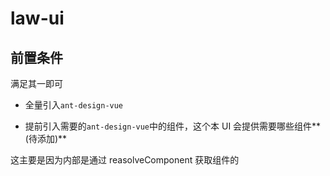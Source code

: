 # law-ui

## 前置条件

满足其一即可

-   全量引入`ant-design-vue`

-   提前引入需要的`ant-design-vue`中的组件，这个本 UI 会提供需要哪些组件**(待添加)**

这主要是因为内部是通过 reasolveComponent 获取组件的

